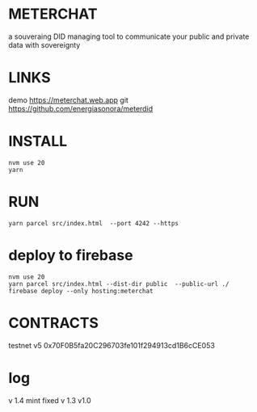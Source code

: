 # METERCHAT

a souveraing DID managing tool to communicate your public and private data with sovereignty


# LINKS
demo https://meterchat.web.app
git https://github.com/energiasonora/meterdid


# INSTALL
<!-- nvm use 18     -->
```
nvm use 20
yarn                              
```

# RUN
```
yarn parcel src/index.html  --port 4242 --https
```
 

# deploy to firebase

<!-- nvm use 18        -->
```
nvm use 20
yarn parcel src/index.html --dist-dir public  --public-url ./
firebase deploy --only hosting:meterchat
```


# CONTRACTS
testnet v5 0x70F0B5fa20C296703fe101f294913cd1B6cCE053
<!-- testnet 0xF9aa7bDF7c225E17872DBbfed422409Dd605c08B -->
# log
v 1.4 mint fixed
v 1.3
v1.0 
